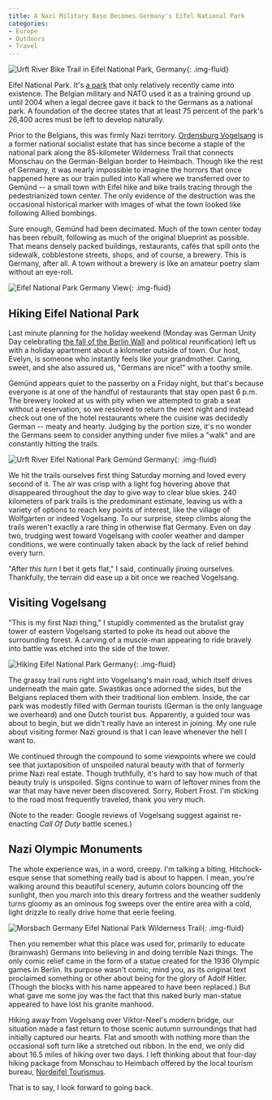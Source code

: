 ```yaml
---
title: A Nazi Military Base Becomes Germany's Eifel National Park
categories:
- Europe
- Outdoors
- Travel
---
```


![Urft River Bike Trail in Eifel National Park, Germany](https://withoutapath.com/wp-content/uploads/2016/10/Urft-River-Bike-Trail-in-Eifel-National-Park-Germany-1024x683.jpg){: .img-fluid}

Eifel National Park. It's [a park](http://www.nationalpark-eifel.de/) that only relatively recently came into existence. The Belgian military and NATO used it as a training ground up until 2004 when a legal decree gave it back to the Germans as a national park. A foundation of the decree states that at least 75 percent of the park's 26,400 acres must be left to develop naturally.

Prior to the Belgians, this was firmly Nazi territory. [Ordensburg Vogelsang](http://www.vogelsang-ip.de/) is a former national socialist estate that has since become a staple of the national park along the 85-kilometer Wilderness Trail that connects Monschau on the German-Belgian border to Heimbach. Though like the rest of Germany, it was nearly impossible to imagine the horrors that once happened here as our train pulled into Kall where we transferred over to Gemünd -- a small town with Eifel hike and bike trails tracing through the pedestrianized town center. The only evidence of the destruction was the occasional historical marker with images of what the town looked like following Allied bombings.

<!-- more -->

Sure enough, Gemünd had been decimated. Much of the town center today has been rebuilt, following as much of the original blueprint as possible. That means densely packed buildings, restaurants, cafés that spill onto the sidewalk, cobblestone streets, shops, and of course, a brewery. This is Germany, after all. A town without a brewery is like an amateur poetry slam without an eye-roll.

![Eifel National Park Germany View](https://withoutapath.com/wp-content/uploads/2016/10/Eifel-National-Park-Germany-View-1024x683.jpg){: .img-fluid}

## Hiking Eifel National Park

Last minute planning for the holiday weekend (Monday was German Unity Day celebrating [the fall of the Berlin Wall](http://www.bbc.com/travel/story/20150825-a-berlin-bike-ride-like-no-other) and political reunification) left us with a holiday apartment about a kilometer outside of town. Our host, Evelyn, is someone who instantly feels like your grandmother. Caring, sweet, and she also assured us, "Germans are nice!" with a toothy smile.

Gemünd appears quiet to the passerby on a Friday night, but that's because everyone is at one of the handful of restaurants that stay open past 6 p.m. The brewery looked at us with pity when we attempted to grab a seat without a reservation, so we resolved to return the next night and instead check out one of the hotel restaurants where the cuisine was decidedly German -- meaty and hearty. Judging by the portion size, it's no wonder the Germans seem to consider anything under five miles a "walk" and are constantly hitting the trails.

![Urft River Eifel National Park Gemünd Germany](https://withoutapath.com/wp-content/uploads/2016/10/Urft-River-Eifel-National-Park-Gemünd-Germany-1024x683.jpg){: .img-fluid}

We hit the trails ourselves first thing Saturday morning and loved every second of it. The air was crisp with a light fog hovering above that disappeared throughout the day to give way to clear blue skies. 240 kilometers of park trails is the predominant estimate, leaving us with a variety of options to reach key points of interest, like the village of Wolfgarten or indeed Vogelsang. To our surprise, steep climbs along the trails weren't exactly a rare thing in otherwise flat Germany. Even on day two, trudging west toward Vogelsang with cooler weather and damper conditions, we were continually taken aback by the lack of relief behind every turn.

"After _this turn_ I bet it gets flat," I said, continually jinxing ourselves. Thankfully, the terrain did ease up a bit once we reached Vogelsang.

## Visiting Vogelsang

"This is my first Nazi thing," I stupidly commented as the brutalist gray tower of eastern Vogelsang started to poke its head out above the surrounding forest. A carving of a muscle-man appearing to ride bravely into battle was etched into the side of the tower.

![Hiking Eifel National Park Germany](https://withoutapath.com/wp-content/uploads/2016/10/Hiking-Eifel-National-Park-Germany-1-1024x683.jpg){: .img-fluid}

The grassy trail runs right into Vogelsang's main road, which itself drives underneath the main gate. Swastikas once adorned the sides, but the Belgians replaced them with their traditional lion emblem. Inside, the car park was modestly filled with German tourists (German is the only language we overheard) and one Dutch tourist bus. Apparently, a guided tour was about to begin, but we didn't really have an interest in joining. My one rule about visiting former Nazi ground is that I can leave whenever the hell I want to.

We continued through the compound to some viewpoints where we could see that juxtaposition of unspoiled natural beauty with that of formerly prime Nazi real estate. Though truthfully, it's hard to say how much of that beauty truly is unspoiled. Signs continue to warn of leftover mines from the war that may have never been discovered. Sorry, Robert Frost. I'm sticking to the road most frequently traveled, thank you very much.

(Note to the reader: Google reviews of Vogelsang suggest against re-enacting _Call Of Duty_ battle scenes.)

## Nazi Olympic Monuments

The whole experience was, in a word, creepy. I'm talking a biting, Hitchock-esque sense that something really bad is about to happen. I mean, you're walking around this beautiful scenery, autumn colors bouncing off the sunlight, then you march into this dreary fortress and the weather suddenly turns gloomy as an ominous fog sweeps over the entire area with a cold, light drizzle to really drive home that eerie feeling.

![Morsbach Germany Eifel National Park Wilderness Trail](https://withoutapath.com/wp-content/uploads/2016/10/Morsbach-Germany-Eifel-National-Park-Wilderness-Trail-1-1024x683.jpg){: .img-fluid}

Then you remember what this place was used for, primarily to educate (brainwash) Germans into believing in and doing terrible Nazi things. The only comic relief came in the form of a statue created for the 1936 Olympic games in Berlin. Its purpose wasn't comic, mind you, as its original text proclaimed something or other about being for the glory of Adolf Hitler. (Though the blocks with his name appeared to have been replaced.) But what gave me some joy was the fact that this naked burly man-statue appeared to have lost his granite manhood.

Hiking away from Vogelsang over Viktor-Neel's modern bridge, our situation made a fast return to those scenic autumn surroundings that had initially captured our hearts. Flat and smooth with nothing more than the occasional soft turn like a stretched out ribbon.
In the end, we only did about 16.5 miles of hiking over two days. I left thinking about that four-day hiking package from Monschau to Heimbach offered by the local tourism bureau, [Nordeifel Tourismus](http://nordeifel-tourismus.de).

That is to say, I look forward to going back.
